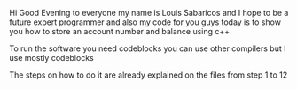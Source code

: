 Hi Good Evening to everyone my name is Louis Sabaricos and I hope to be a future expert programmer and also my code for you guys today is to show you how to store an account number and balance using c++

To run the software you need codeblocks you can use other compilers but I use mostly codeblocks

The steps on how to do it are already explained on the files from step 1 to 12 
